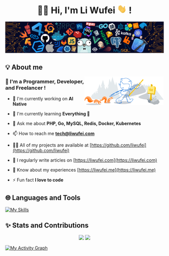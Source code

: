 <h1 align="center"> 🙏🏻 Hi, I'm Li Wufei <img src="./images/hi.gif" width="30px"> ! </h1>

<img src="./images/header.png">

## 💡 About me

<img src="./images/about.png" width="50%" align="right">

<h3> 🧑 I'm a Programmer, Developer, and Freelancer ! </h3>

- 🔭 I'm currently working on **AI Native**

- 🌱 I'm currently learning **Everything 🤣**

- 💬 Ask me about **PHP, Go, MySQL, Redis, Docker, Kubernetes**

- 📫 How to reach me **<tech@liwufei.com>**

- 👨‍💻 All of my projects are available at [https://github.com/liwufei](https://github.com/liwufei)

- 📝 I regularly write articles on [https://liwufei.com](https://liwufei.com)

- 📄 Know about my experiences [https://liwufei.me](https://liwufei.me)

- ⚡ Fun fact **I love to code**

## 🌐 Languages and Tools

[![My Skills](https://skillicons.dev/icons?i=ai,ansible,astro,bootstrap,css,docker,elasticsearch,express,fastapi,flask,git,github,githubactions,gitlab,go,grafana,graphql,html,js,jenkins,jquery,kubernetes,laravel,linux,md,mongodb,mysql,nestjs,netlify,nginx,nodejs,nuxtjs,php,postgres,prisma,prometheus,py,rabbitmq,redis,rust,sqlite,symfony,tauri,terraform,ts,vite,vscode,vue,wasm,wordpress)](https://skillicons.dev)

## ✨ Stats and Contributions

<p align="center">
  <img src="https://github-readme-stats.vercel.app/api?username=liwufei&theme=tokyonight" width="48%">
  <img src="https://streak-stats.demolab.com/?user=liwufei&theme=tokyonight" width="48%">
</p>

[![My Activity Graph](https://github-readme-activity-graph.vercel.app/graph?username=liwufei&theme=tokyo-night)](https://github.com/ashutosh00710/github-readme-activity-graph)
